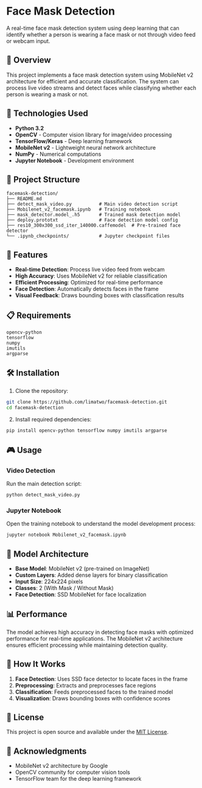 # Face Mask Detection

A real-time face mask detection system using deep learning that can identify whether a person is wearing a face mask or not through video feed or webcam input.

## 🎯 Overview

This project implements a face mask detection system using MobileNet v2 architecture for efficient and accurate classification. The system can process live video streams and detect faces while classifying whether each person is wearing a mask or not.

## 🔧 Technologies Used

- **Python 3.2**
- **OpenCV** - Computer vision library for image/video processing
- **TensorFlow/Keras** - Deep learning framework
- **MobileNet v2** - Lightweight neural network architecture
- **NumPy** - Numerical computations
- **Jupyter Notebook** - Development environment

## 📁 Project Structure

```
facemask-detection/
├── README.md
├── detect_mask_video.py          # Main video detection script
├── Mobilenet_v2_facemask.ipynb   # Training notebook
├── mask_detector.model_.h5       # Trained mask detection model
├── deploy.prototxt               # Face detection model config
├── res10_300x300_ssd_iter_140000.caffemodel  # Pre-trained face detector
└── .ipynb_checkpoints/           # Jupyter checkpoint files
```

## 🚀 Features

- **Real-time Detection**: Process live video feed from webcam
- **High Accuracy**: Uses MobileNet v2 for reliable classification
- **Efficient Processing**: Optimized for real-time performance
- **Face Detection**: Automatically detects faces in the frame
- **Visual Feedback**: Draws bounding boxes with classification results

## 📋 Requirements

```
opencv-python
tensorflow
numpy
imutils
argparse
```

## 🛠️ Installation

1. Clone the repository:
```bash
git clone https://github.com/limatwo/facemask-detection.git
cd facemask-detection
```

2. Install required dependencies:
```bash
pip install opencv-python tensorflow numpy imutils argparse
```

## 🎮 Usage

### Video Detection
Run the main detection script:
```bash
python detect_mask_video.py
```

### Jupyter Notebook
Open the training notebook to understand the model development process:
```bash
jupyter notebook Mobilenet_v2_facemask.ipynb
```

## 🧠 Model Architecture

- **Base Model**: MobileNet v2 (pre-trained on ImageNet)
- **Custom Layers**: Added dense layers for binary classification
- **Input Size**: 224x224 pixels
- **Classes**: 2 (With Mask / Without Mask)
- **Face Detection**: SSD MobileNet for face localization

## 📊 Performance

The model achieves high accuracy in detecting face masks with optimized performance for real-time applications. The MobileNet v2 architecture ensures efficient processing while maintaining detection quality.

## 🔄 How It Works

1. **Face Detection**: Uses SSD face detector to locate faces in the frame
2. **Preprocessing**: Extracts and preprocesses face regions
3. **Classification**: Feeds preprocessed faces to the trained model
4. **Visualization**: Draws bounding boxes with confidence scores



## 📄 License

This project is open source and available under the [MIT License](LICENSE).


## 🙏 Acknowledgments

- MobileNet v2 architecture by Google
- OpenCV community for computer vision tools
- TensorFlow team for the deep learning framework

